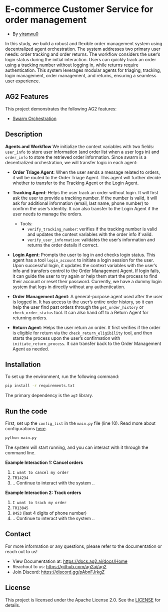 # E-commerce Customer Service for order management

<!-- [Overall Description, authorship/references,] -->

- By [yiranwu0](https://github.com/yiranwu0)

In this study, we build a robust and flexible order management system using decentralized agent orchestration. The system addresses two primary user needs: order tracking and order returns. The workflow considers the user’s login status during the initial interaction. Users can quickly track an order using a tracking number without logging in, while returns require authentication. This system leverages modular agents for triaging, tracking, login management, order management, and returns, ensuring a seamless user experience.

## AG2 Features

This project demonstrates the following AG2 features:
- [Swarm Orchestration](https://docs.ag2.ai/docs/user-guide/advanced-concepts/swarm-deep-dive)

## Description

<!-- [More detailed description, any additional information about the use case] -->

**Agents and Workflow**
We initialize the context variables with two fields: `user_info` to store user information (and order list when a user logs in) and `order_info` to store the retrieved order information. Since swarm is a decentralized orchestration, we will transfer logic in each agent:

- **Order Triage Agent**:
  When the user sends a message related to orders, it will be routed to the Order Triage Agent. This agent will further decide whether to transfer to the Tracking Agent or the Login Agent.

- **Tracking Agent**:
  Helps the user track an order without login. It will first ask the user to provide a tracking number. If the number is valid, it will ask for additional information (email, last name, phone number) to confirm the user’s identity. It can also transfer to the Login Agent if the user needs to manage the orders.

  - Tools:
    - `verify_tracking_number`: verifies if the tracking number is valid and updates the context variables with the order info if valid.
    - `verify_user_information`: validates the user’s information and returns the order details if correct.

- **Login Agent**:
  Prompts the user to log in and checks login status. This agent has a tool `login_account` to initiate a login session for the user. Upon successful login, it updates the context variables with the user’s info and transfers control to the Order Management Agent. If login fails, it can guide the user to try again or help them start the process to find their account or reset their password. Currently, we have a dummy login system that logs in directly without any authentication.

- **Order Management Agent**:
  A general-purpose agent used after the user is logged in. It has access to the user’s entire order history, so it can help the user find past orders through the `get_order_history` or `check_order_status` tool. It can also hand off to a Return Agent for returning orders.

- **Return Agent**:
  Helps the user return an order. It first verifies if the order is eligible for return via the `check_return_eligibility` tool, and then starts the process upon the user’s confirmation with `initiate_return_process`. It can transfer back to the Order Management Agent as needed.

## Installation

To set up the environment, run the following command:

```bash
pip install -r requirements.txt
```

The primary dependency is the `ag2` library.

## Run the code

First, set up the `config_list` in the `main.py` file (line 10). Read more about configurations [here](https://docs.ag2.ai/docs/topics/llm_configuration).

```python
python main.py
```

The system will start running, and you can interact with it through the command line.

**Example Interaction 1: Cancel orders**

1. `I want to cancel my order`
2. `TR14234`
3. .. Continue to interact with the system ..

**Example Interaction 2: Track orders**

1. `I want to track my order`
2. `TR13845`
3. `8453` (last 4 digits of phone number)
4. .. Continue to interact with the system ..

## Contact

For more information or any questions, please refer to the documentation or reach out to us!

- View Documentation at: https://docs.ag2.ai/docs/Home
- Reachout to us: https://github.com/ag2ai/ag2
- Join Discord: https://discord.gg/pAbnFJrkgZ

## License

This project is licensed under the Apache License 2.0. See the [LICENSE](../LICENSE) for details.
